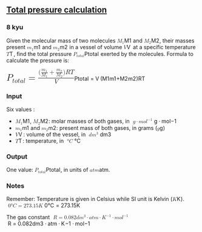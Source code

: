 <h2><a href=https://www.codewars.com/kata/5b7ea71db90cc0f17c000a5a/train/javascript target="_blank">Total pressure calculation</a></h2><h3>8 kyu</h3><p>Given the molecular mass of two molecules <span class="katex"><span class="katex-mathml"><math xmlns="http://www.w3.org/1998/Math/MathML"><mrow><msub><mi>M</mi><mn>1</mn></msub></mrow>M_1</math></span><span aria-hidden="true" class="katex-html"><span class="base"><span style="height:0.8333em;vertical-align:-0.15em;" class="strut"></span><span class="mord"><span style="margin-right:0.10903em;" class="mord mathnormal">M</span><span class="msupsub"><span class="vlist-t vlist-t2"><span class="vlist-r"><span style="height:0.3011em;" class="vlist"><span style="top:-2.55em;margin-left:-0.109em;margin-right:0.05em;"><span style="height:2.7em;" class="pstrut"></span><span class="sizing reset-size6 size3 mtight"><span class="mord mtight">1</span></span></span></span><span class="vlist-s">​</span></span><span class="vlist-r"><span style="height:0.15em;" class="vlist"><span></span></span></span></span></span></span></span></span></span> and <span class="katex"><span class="katex-mathml"><math xmlns="http://www.w3.org/1998/Math/MathML"><mrow><msub><mi>M</mi><mn>2</mn></msub></mrow>M_2</math></span><span aria-hidden="true" class="katex-html"><span class="base"><span style="height:0.8333em;vertical-align:-0.15em;" class="strut"></span><span class="mord"><span style="margin-right:0.10903em;" class="mord mathnormal">M</span><span class="msupsub"><span class="vlist-t vlist-t2"><span class="vlist-r"><span style="height:0.3011em;" class="vlist"><span style="top:-2.55em;margin-left:-0.109em;margin-right:0.05em;"><span style="height:2.7em;" class="pstrut"></span><span class="sizing reset-size6 size3 mtight"><span class="mord mtight">2</span></span></span></span><span class="vlist-s">​</span></span><span class="vlist-r"><span style="height:0.15em;" class="vlist"><span></span></span></span></span></span></span></span></span></span>, their masses present <span class="katex"><span class="katex-mathml"><math xmlns="http://www.w3.org/1998/Math/MathML"><mrow><msub><mi>m</mi><mn>1</mn></msub></mrow>m_1</math></span><span aria-hidden="true" class="katex-html"><span class="base"><span style="height:0.5806em;vertical-align:-0.15em;" class="strut"></span><span class="mord"><span class="mord mathnormal">m</span><span class="msupsub"><span class="vlist-t vlist-t2"><span class="vlist-r"><span style="height:0.3011em;" class="vlist"><span style="top:-2.55em;margin-left:0em;margin-right:0.05em;"><span style="height:2.7em;" class="pstrut"></span><span class="sizing reset-size6 size3 mtight"><span class="mord mtight">1</span></span></span></span><span class="vlist-s">​</span></span><span class="vlist-r"><span style="height:0.15em;" class="vlist"><span></span></span></span></span></span></span></span></span></span> and <span class="katex"><span class="katex-mathml"><math xmlns="http://www.w3.org/1998/Math/MathML"><mrow><msub><mi>m</mi><mn>2</mn></msub></mrow>m_2</math></span><span aria-hidden="true" class="katex-html"><span class="base"><span style="height:0.5806em;vertical-align:-0.15em;" class="strut"></span><span class="mord"><span class="mord mathnormal">m</span><span class="msupsub"><span class="vlist-t vlist-t2"><span class="vlist-r"><span style="height:0.3011em;" class="vlist"><span style="top:-2.55em;margin-left:0em;margin-right:0.05em;"><span style="height:2.7em;" class="pstrut"></span><span class="sizing reset-size6 size3 mtight"><span class="mord mtight">2</span></span></span></span><span class="vlist-s">​</span></span><span class="vlist-r"><span style="height:0.15em;" class="vlist"><span></span></span></span></span></span></span></span></span></span> in a vessel of volume <span class="katex"><span class="katex-mathml"><math xmlns="http://www.w3.org/1998/Math/MathML"><mrow><mi>V</mi></mrow>V</math></span><span aria-hidden="true" class="katex-html"><span class="base"><span style="height:0.6833em;" class="strut"></span><span style="margin-right:0.22222em;" class="mord mathnormal">V</span></span></span></span> at a specific temperature <span class="katex"><span class="katex-mathml"><math xmlns="http://www.w3.org/1998/Math/MathML"><mrow><mi>T</mi></mrow>T</math></span><span aria-hidden="true" class="katex-html"><span class="base"><span style="height:0.6833em;" class="strut"></span><span style="margin-right:0.13889em;" class="mord mathnormal">T</span></span></span></span>, find the total pressure <span class="katex"><span class="katex-mathml"><math xmlns="http://www.w3.org/1998/Math/MathML"><mrow><msub><mi>P</mi><mrow><mi>t</mi><mi>o</mi><mi>t</mi><mi>a</mi><mi>l</mi></mrow></msub></mrow>P_{total}</math></span><span aria-hidden="true" class="katex-html"><span class="base"><span style="height:0.8333em;vertical-align:-0.15em;" class="strut"></span><span class="mord"><span style="margin-right:0.13889em;" class="mord mathnormal">P</span><span class="msupsub"><span class="vlist-t vlist-t2"><span class="vlist-r"><span style="height:0.3361em;" class="vlist"><span style="top:-2.55em;margin-left:-0.1389em;margin-right:0.05em;"><span style="height:2.7em;" class="pstrut"></span><span class="sizing reset-size6 size3 mtight"><span class="mord mtight"><span class="mord mathnormal mtight">t</span><span class="mord mathnormal mtight">o</span><span class="mord mathnormal mtight">t</span><span class="mord mathnormal mtight">a</span><span style="margin-right:0.01968em;" class="mord mathnormal mtight">l</span></span></span></span></span><span class="vlist-s">​</span></span><span class="vlist-r"><span style="height:0.15em;" class="vlist"><span></span></span></span></span></span></span></span></span></span> exerted by the molecules. Formula to calculate the pressure is: </p><div><span class="katex"><span class="katex-mathml"><math xmlns="http://www.w3.org/1998/Math/MathML"><mrow><mstyle mathsize="1.728em"><msub><mi>P</mi><mrow><mi>t</mi><mi>o</mi><mi>t</mi><mi>a</mi><mi>l</mi></mrow></msub><mo>=</mo><mfrac><mrow><mo stretchy="false">(</mo><mfrac><msub><mi>m</mi><mn>1</mn></msub><msub><mi>M</mi><mn>1</mn></msub></mfrac><mo>+</mo><mfrac><msub><mi>m</mi><mn>2</mn></msub><msub><mi>M</mi><mn>2</mn></msub></mfrac><mo stretchy="false">)</mo><mi>R</mi><mi>T</mi></mrow><mi>V</mi></mfrac></mstyle></mrow>\LARGE P_{total} = {{({{m_1} \over {M_1}} + {{m_2} \over {M_2}}) R T} \over V}</math></span><span aria-hidden="true" class="katex-html"><span class="base"><span style="height:1.44em;vertical-align:-0.2592em;" class="strut"></span><span class="mord sizing reset-size6 size9"><span style="margin-right:0.13889em;" class="mord mathnormal">P</span><span class="msupsub"><span class="vlist-t vlist-t2"><span class="vlist-r"><span style="height:0.3322em;" class="vlist"><span style="top:-3.05em;margin-left:-0.1389em;margin-right:0.0289em;"><span style="height:3.2em;" class="pstrut"></span><span class="sizing reset-size9 size7 mtight"><span class="mord mtight"><span class="mord mathnormal mtight">t</span><span class="mord mathnormal mtight">o</span><span class="mord mathnormal mtight">t</span><span class="mord mathnormal mtight">a</span><span style="margin-right:0.01968em;" class="mord mathnormal mtight">l</span></span></span></span></span><span class="vlist-s">​</span></span><span class="vlist-r"><span style="height:0.15em;" class="vlist"><span></span></span></span></span></span></span><span style="margin-right:0.2778em;" class="mspace"></span><span class="mrel sizing reset-size6 size9">=</span><span style="margin-right:0.2778em;" class="mspace"></span></span><span class="base"><span style="height:2.989em;vertical-align:-0.5962em;" class="strut"></span><span class="mord sizing reset-size6 size9"><span class="mord"><span class="mopen nulldelimiter sizing reset-size9 size6"></span><span class="mfrac"><span class="vlist-t vlist-t2"><span class="vlist-r"><span style="height:1.3848em;" class="vlist"><span style="top:-2.855em;"><span style="height:3.2em;" class="pstrut"></span><span class="sizing reset-size9 size7 mtight"><span class="mord mtight"><span style="margin-right:0.22222em;" class="mord mathnormal mtight">V</span></span></span></span><span style="top:-3.43em;"><span style="height:3.2em;" class="pstrut"></span><span style="border-bottom-width:0.04em;" class="frac-line"></span></span><span style="top:-3.9469em;"><span style="height:3.2em;" class="pstrut"></span><span class="sizing reset-size9 size7 mtight"><span class="mord mtight"><span class="mopen mtight">(</span><span class="mord mtight"><span class="mord mtight"><span class="mopen nulldelimiter sizing reset-size7 size6"></span><span class="mfrac"><span class="vlist-t vlist-t2"><span class="vlist-r"><span style="height:0.9185em;" class="vlist"><span style="top:-2.6206em;"><span style="height:3em;" class="pstrut"></span><span class="sizing reset-size7 size6 mtight"><span class="mord mtight"><span class="mord mtight"><span style="margin-right:0.10903em;" class="mord mathnormal mtight">M</span><span class="msupsub"><span class="vlist-t vlist-t2"><span class="vlist-r"><span style="height:0.3448em;" class="vlist"><span style="top:-2.7004em;margin-left:-0.109em;margin-right:0.05em;"><span style="height:3em;" class="pstrut"></span><span class="mord mtight">1</span></span></span><span class="vlist-s">​</span></span><span class="vlist-r"><span style="height:0.2996em;" class="vlist"><span></span></span></span></span></span></span></span></span></span><span style="top:-3.23em;"><span style="height:3em;" class="pstrut"></span><span style="border-bottom-width:0.04em;" class="frac-line mtight"></span></span><span style="top:-3.5597em;"><span style="height:3em;" class="pstrut"></span><span class="sizing reset-size7 size6 mtight"><span class="mord mtight"><span class="mord mtight"><span class="mord mathnormal mtight">m</span><span class="msupsub"><span class="vlist-t vlist-t2"><span class="vlist-r"><span style="height:0.3448em;" class="vlist"><span style="top:-2.7004em;margin-left:0em;margin-right:0.05em;"><span style="height:3em;" class="pstrut"></span><span class="mord mtight">1</span></span></span><span class="vlist-s">​</span></span><span class="vlist-r"><span style="height:0.2996em;" class="vlist"><span></span></span></span></span></span></span></span></span></span></span><span class="vlist-s">​</span></span><span class="vlist-r"><span style="height:0.6291em;" class="vlist"><span></span></span></span></span></span><span class="mclose nulldelimiter sizing reset-size7 size6"></span></span></span><span class="mbin mtight">+</span><span class="mord mtight"><span class="mord mtight"><span class="mopen nulldelimiter sizing reset-size7 size6"></span><span class="mfrac"><span class="vlist-t vlist-t2"><span class="vlist-r"><span style="height:0.9185em;" class="vlist"><span style="top:-2.6206em;"><span style="height:3em;" class="pstrut"></span><span class="sizing reset-size7 size6 mtight"><span class="mord mtight"><span class="mord mtight"><span style="margin-right:0.10903em;" class="mord mathnormal mtight">M</span><span class="msupsub"><span class="vlist-t vlist-t2"><span class="vlist-r"><span style="height:0.3448em;" class="vlist"><span style="top:-2.7004em;margin-left:-0.109em;margin-right:0.05em;"><span style="height:3em;" class="pstrut"></span><span class="mord mtight">2</span></span></span><span class="vlist-s">​</span></span><span class="vlist-r"><span style="height:0.2996em;" class="vlist"><span></span></span></span></span></span></span></span></span></span><span style="top:-3.23em;"><span style="height:3em;" class="pstrut"></span><span style="border-bottom-width:0.04em;" class="frac-line mtight"></span></span><span style="top:-3.5597em;"><span style="height:3em;" class="pstrut"></span><span class="sizing reset-size7 size6 mtight"><span class="mord mtight"><span class="mord mtight"><span class="mord mathnormal mtight">m</span><span class="msupsub"><span class="vlist-t vlist-t2"><span class="vlist-r"><span style="height:0.3448em;" class="vlist"><span style="top:-2.7004em;margin-left:0em;margin-right:0.05em;"><span style="height:3em;" class="pstrut"></span><span class="mord mtight">2</span></span></span><span class="vlist-s">​</span></span><span class="vlist-r"><span style="height:0.2996em;" class="vlist"><span></span></span></span></span></span></span></span></span></span></span><span class="vlist-s">​</span></span><span class="vlist-r"><span style="height:0.6291em;" class="vlist"><span></span></span></span></span></span><span class="mclose nulldelimiter sizing reset-size7 size6"></span></span></span><span class="mclose mtight">)</span><span style="margin-right:0.13889em;" class="mord mathnormal mtight">RT</span></span></span></span></span><span class="vlist-s">​</span></span><span class="vlist-r"><span style="height:0.345em;" class="vlist"><span></span></span></span></span></span><span class="mclose nulldelimiter sizing reset-size9 size6"></span></span></span></span></span></span></div><h3 id="input">Input</h3><p>Six values : </p><ul><li><span class="katex"><span class="katex-mathml"><math xmlns="http://www.w3.org/1998/Math/MathML"><mrow><msub><mi>M</mi><mn>1</mn></msub></mrow>M_1</math></span><span aria-hidden="true" class="katex-html"><span class="base"><span style="height:0.8333em;vertical-align:-0.15em;" class="strut"></span><span class="mord"><span style="margin-right:0.10903em;" class="mord mathnormal">M</span><span class="msupsub"><span class="vlist-t vlist-t2"><span class="vlist-r"><span style="height:0.3011em;" class="vlist"><span style="top:-2.55em;margin-left:-0.109em;margin-right:0.05em;"><span style="height:2.7em;" class="pstrut"></span><span class="sizing reset-size6 size3 mtight"><span class="mord mtight">1</span></span></span></span><span class="vlist-s">​</span></span><span class="vlist-r"><span style="height:0.15em;" class="vlist"><span></span></span></span></span></span></span></span></span></span>, <span class="katex"><span class="katex-mathml"><math xmlns="http://www.w3.org/1998/Math/MathML"><mrow><msub><mi>M</mi><mn>2</mn></msub></mrow>M_2</math></span><span aria-hidden="true" class="katex-html"><span class="base"><span style="height:0.8333em;vertical-align:-0.15em;" class="strut"></span><span class="mord"><span style="margin-right:0.10903em;" class="mord mathnormal">M</span><span class="msupsub"><span class="vlist-t vlist-t2"><span class="vlist-r"><span style="height:0.3011em;" class="vlist"><span style="top:-2.55em;margin-left:-0.109em;margin-right:0.05em;"><span style="height:2.7em;" class="pstrut"></span><span class="sizing reset-size6 size3 mtight"><span class="mord mtight">2</span></span></span></span><span class="vlist-s">​</span></span><span class="vlist-r"><span style="height:0.15em;" class="vlist"><span></span></span></span></span></span></span></span></span></span>: molar masses of both gases, in  <span class="katex"><span class="katex-mathml"><math xmlns="http://www.w3.org/1998/Math/MathML"><mrow><mtext>&nbsp;</mtext><mi>g</mi><mo>⋅</mo><mi>m</mi><mi>o</mi><msup><mi>l</mi><mrow><mo>−</mo><mn>1</mn></mrow></msup></mrow>\ g \cdot mol^{-1}</math></span><span aria-hidden="true" class="katex-html"><span class="base"><span style="height:0.6389em;vertical-align:-0.1944em;" class="strut"></span><span class="mspace">&nbsp;</span><span style="margin-right:0.03588em;" class="mord mathnormal">g</span><span style="margin-right:0.2222em;" class="mspace"></span><span class="mbin">⋅</span><span style="margin-right:0.2222em;" class="mspace"></span></span><span class="base"><span style="height:0.8141em;" class="strut"></span><span class="mord mathnormal">m</span><span class="mord mathnormal">o</span><span class="mord"><span style="margin-right:0.01968em;" class="mord mathnormal">l</span><span class="msupsub"><span class="vlist-t"><span class="vlist-r"><span style="height:0.8141em;" class="vlist"><span style="top:-3.063em;margin-right:0.05em;"><span style="height:2.7em;" class="pstrut"></span><span class="sizing reset-size6 size3 mtight"><span class="mord mtight"><span class="mord mtight">−</span><span class="mord mtight">1</span></span></span></span></span></span></span></span></span></span></span></span></li><li><span class="katex"><span class="katex-mathml"><math xmlns="http://www.w3.org/1998/Math/MathML"><mrow><msub><mi>m</mi><mn>1</mn></msub></mrow>m_1</math></span><span aria-hidden="true" class="katex-html"><span class="base"><span style="height:0.5806em;vertical-align:-0.15em;" class="strut"></span><span class="mord"><span class="mord mathnormal">m</span><span class="msupsub"><span class="vlist-t vlist-t2"><span class="vlist-r"><span style="height:0.3011em;" class="vlist"><span style="top:-2.55em;margin-left:0em;margin-right:0.05em;"><span style="height:2.7em;" class="pstrut"></span><span class="sizing reset-size6 size3 mtight"><span class="mord mtight">1</span></span></span></span><span class="vlist-s">​</span></span><span class="vlist-r"><span style="height:0.15em;" class="vlist"><span></span></span></span></span></span></span></span></span></span> and <span class="katex"><span class="katex-mathml"><math xmlns="http://www.w3.org/1998/Math/MathML"><mrow><msub><mi>m</mi><mn>2</mn></msub></mrow>m_2</math></span><span aria-hidden="true" class="katex-html"><span class="base"><span style="height:0.5806em;vertical-align:-0.15em;" class="strut"></span><span class="mord"><span class="mord mathnormal">m</span><span class="msupsub"><span class="vlist-t vlist-t2"><span class="vlist-r"><span style="height:0.3011em;" class="vlist"><span style="top:-2.55em;margin-left:0em;margin-right:0.05em;"><span style="height:2.7em;" class="pstrut"></span><span class="sizing reset-size6 size3 mtight"><span class="mord mtight">2</span></span></span></span><span class="vlist-s">​</span></span><span class="vlist-r"><span style="height:0.15em;" class="vlist"><span></span></span></span></span></span></span></span></span></span>: present mass of both gases, in grams (<span class="katex"><span class="katex-mathml"><math xmlns="http://www.w3.org/1998/Math/MathML"><mrow><mi>g</mi></mrow>g</math></span><span aria-hidden="true" class="katex-html"><span class="base"><span style="height:0.625em;vertical-align:-0.1944em;" class="strut"></span><span style="margin-right:0.03588em;" class="mord mathnormal">g</span></span></span></span>)</li><li><span class="katex"><span class="katex-mathml"><math xmlns="http://www.w3.org/1998/Math/MathML"><mrow><mi>V</mi></mrow>V</math></span><span aria-hidden="true" class="katex-html"><span class="base"><span style="height:0.6833em;" class="strut"></span><span style="margin-right:0.22222em;" class="mord mathnormal">V</span></span></span></span>: volume of the vessel, in <span class="katex"><span class="katex-mathml"><math xmlns="http://www.w3.org/1998/Math/MathML"><mrow><mtext>&nbsp;</mtext><mi>d</mi><msup><mi>m</mi><mn>3</mn></msup></mrow>\ dm^3</math></span><span aria-hidden="true" class="katex-html"><span class="base"><span style="height:0.8141em;" class="strut"></span><span class="mspace">&nbsp;</span><span class="mord mathnormal">d</span><span class="mord"><span class="mord mathnormal">m</span><span class="msupsub"><span class="vlist-t"><span class="vlist-r"><span style="height:0.8141em;" class="vlist"><span style="top:-3.063em;margin-right:0.05em;"><span style="height:2.7em;" class="pstrut"></span><span class="sizing reset-size6 size3 mtight"><span class="mord mtight">3</span></span></span></span></span></span></span></span></span></span></span></li><li><span class="katex"><span class="katex-mathml"><math xmlns="http://www.w3.org/1998/Math/MathML"><mrow><mi>T</mi></mrow>T</math></span><span aria-hidden="true" class="katex-html"><span class="base"><span style="height:0.6833em;" class="strut"></span><span style="margin-right:0.13889em;" class="mord mathnormal">T</span></span></span></span>: temperature, in <span class="katex"><span class="katex-mathml"><math xmlns="http://www.w3.org/1998/Math/MathML"><mrow><mtext>&nbsp;</mtext><mi mathvariant="normal">°</mi><mi>C</mi></mrow>\ \degree C</math></span><span aria-hidden="true" class="katex-html"><span class="base"><span style="height:0.6944em;" class="strut"></span><span class="mspace">&nbsp;</span><span class="mord">°</span><span style="margin-right:0.07153em;" class="mord mathnormal">C</span></span></span></span></li></ul><h3 id="output">Output</h3><p>One value: <span class="katex"><span class="katex-mathml"><math xmlns="http://www.w3.org/1998/Math/MathML"><mrow><msub><mi>P</mi><mrow><mi>t</mi><mi>o</mi><mi>t</mi><mi>a</mi><mi>l</mi></mrow></msub></mrow>P_{total}</math></span><span aria-hidden="true" class="katex-html"><span class="base"><span style="height:0.8333em;vertical-align:-0.15em;" class="strut"></span><span class="mord"><span style="margin-right:0.13889em;" class="mord mathnormal">P</span><span class="msupsub"><span class="vlist-t vlist-t2"><span class="vlist-r"><span style="height:0.3361em;" class="vlist"><span style="top:-2.55em;margin-left:-0.1389em;margin-right:0.05em;"><span style="height:2.7em;" class="pstrut"></span><span class="sizing reset-size6 size3 mtight"><span class="mord mtight"><span class="mord mathnormal mtight">t</span><span class="mord mathnormal mtight">o</span><span class="mord mathnormal mtight">t</span><span class="mord mathnormal mtight">a</span><span style="margin-right:0.01968em;" class="mord mathnormal mtight">l</span></span></span></span></span><span class="vlist-s">​</span></span><span class="vlist-r"><span style="height:0.15em;" class="vlist"><span></span></span></span></span></span></span></span></span></span>, in units of <span class="katex"><span class="katex-mathml"><math xmlns="http://www.w3.org/1998/Math/MathML"><mrow><mi>a</mi><mi>t</mi><mi>m</mi></mrow>atm</math></span><span aria-hidden="true" class="katex-html"><span class="base"><span style="height:0.6151em;" class="strut"></span><span class="mord mathnormal">a</span><span class="mord mathnormal">t</span><span class="mord mathnormal">m</span></span></span></span>.</p><h3 id="notes">Notes</h3><p>Remember: Temperature is given in Celsius while SI unit is Kelvin (<span class="katex"><span class="katex-mathml"><math xmlns="http://www.w3.org/1998/Math/MathML"><mrow><mi>K</mi></mrow>K</math></span><span aria-hidden="true" class="katex-html"><span class="base"><span style="height:0.6833em;" class="strut"></span><span style="margin-right:0.07153em;" class="mord mathnormal">K</span></span></span></span>). <span class="katex"><span class="katex-mathml"><math xmlns="http://www.w3.org/1998/Math/MathML"><mrow><mtext>&nbsp;</mtext><mn>0</mn><mi mathvariant="normal">°</mi><mi>C</mi><mo>=</mo><mn>273.15</mn><mi>K</mi></mrow>\ 0\degree C = 273.15K</math></span><span aria-hidden="true" class="katex-html"><span class="base"><span style="height:0.6944em;" class="strut"></span><span class="mspace">&nbsp;</span><span class="mord">0°</span><span style="margin-right:0.07153em;" class="mord mathnormal">C</span><span style="margin-right:0.2778em;" class="mspace"></span><span class="mrel">=</span><span style="margin-right:0.2778em;" class="mspace"></span></span><span class="base"><span style="height:0.6833em;" class="strut"></span><span class="mord">273.15</span><span style="margin-right:0.07153em;" class="mord mathnormal">K</span></span></span></span></p><p>The gas constant <span class="katex"><span class="katex-mathml"><math xmlns="http://www.w3.org/1998/Math/MathML"><mrow><mtext>&nbsp;</mtext><mi>R</mi><mo>=</mo><mn>0.082</mn><mi>d</mi><msup><mi>m</mi><mn>3</mn></msup><mo>⋅</mo><mi>a</mi><mi>t</mi><mi>m</mi><mo>⋅</mo><msup><mi>K</mi><mrow><mo>−</mo><mn>1</mn></mrow></msup><mo>⋅</mo><mi>m</mi><mi>o</mi><msup><mi>l</mi><mrow><mo>−</mo><mn>1</mn></mrow></msup></mrow>\ R = 0.082dm^3 \cdot atm \cdot K^{-1} \cdot mol^{-1}</math></span><span aria-hidden="true" class="katex-html"><span class="base"><span style="height:0.6833em;" class="strut"></span><span class="mspace">&nbsp;</span><span style="margin-right:0.00773em;" class="mord mathnormal">R</span><span style="margin-right:0.2778em;" class="mspace"></span><span class="mrel">=</span><span style="margin-right:0.2778em;" class="mspace"></span></span><span class="base"><span style="height:0.8141em;" class="strut"></span><span class="mord">0.082</span><span class="mord mathnormal">d</span><span class="mord"><span class="mord mathnormal">m</span><span class="msupsub"><span class="vlist-t"><span class="vlist-r"><span style="height:0.8141em;" class="vlist"><span style="top:-3.063em;margin-right:0.05em;"><span style="height:2.7em;" class="pstrut"></span><span class="sizing reset-size6 size3 mtight"><span class="mord mtight">3</span></span></span></span></span></span></span></span><span style="margin-right:0.2222em;" class="mspace"></span><span class="mbin">⋅</span><span style="margin-right:0.2222em;" class="mspace"></span></span><span class="base"><span style="height:0.6151em;" class="strut"></span><span class="mord mathnormal">a</span><span class="mord mathnormal">t</span><span class="mord mathnormal">m</span><span style="margin-right:0.2222em;" class="mspace"></span><span class="mbin">⋅</span><span style="margin-right:0.2222em;" class="mspace"></span></span><span class="base"><span style="height:0.8141em;" class="strut"></span><span class="mord"><span style="margin-right:0.07153em;" class="mord mathnormal">K</span><span class="msupsub"><span class="vlist-t"><span class="vlist-r"><span style="height:0.8141em;" class="vlist"><span style="top:-3.063em;margin-right:0.05em;"><span style="height:2.7em;" class="pstrut"></span><span class="sizing reset-size6 size3 mtight"><span class="mord mtight"><span class="mord mtight">−</span><span class="mord mtight">1</span></span></span></span></span></span></span></span></span><span style="margin-right:0.2222em;" class="mspace"></span><span class="mbin">⋅</span><span style="margin-right:0.2222em;" class="mspace"></span></span><span class="base"><span style="height:0.8141em;" class="strut"></span><span class="mord mathnormal">m</span><span class="mord mathnormal">o</span><span class="mord"><span style="margin-right:0.01968em;" class="mord mathnormal">l</span><span class="msupsub"><span class="vlist-t"><span class="vlist-r"><span style="height:0.8141em;" class="vlist"><span style="top:-3.063em;margin-right:0.05em;"><span style="height:2.7em;" class="pstrut"></span><span class="sizing reset-size6 size3 mtight"><span class="mord mtight"><span class="mord mtight">−</span><span class="mord mtight">1</span></span></span></span></span></span></span></span></span></span></span></span></p>